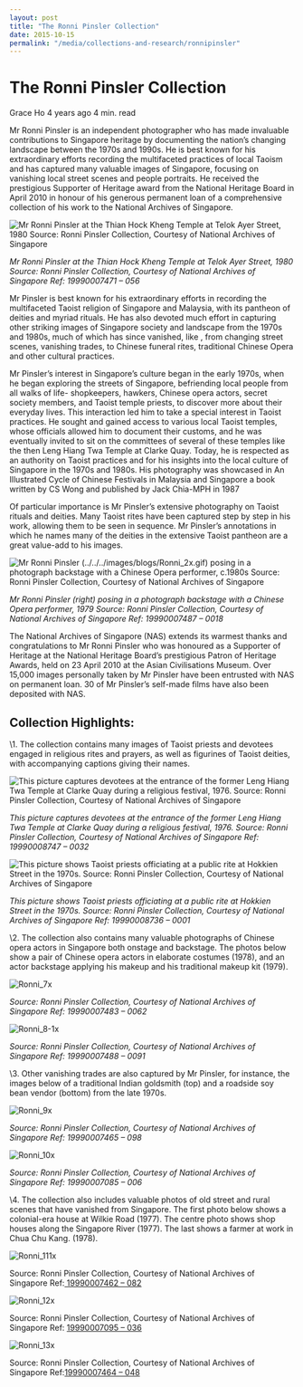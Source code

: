 ```yaml
---
layout: post
title: "The Ronni Pinsler Collection"
date: 2015-10-15
permalink: "/media/collections-and-research/ronnipinsler"
---
```


# The Ronni Pinsler Collection

Grace Ho 4 years ago 4 min. read

Mr Ronni Pinsler is an independent photographer who has made invaluable contributions to Singapore heritage by documenting the nation’s changing landscape between the 1970s and 1990s. He is best known for his extraordinary efforts recording the multifaceted practices of local Taoism and has captured many valuable images of Singapore, focusing on vanishing local street scenes and people portraits. He received the prestigious Supporter of Heritage award from the National Heritage Board in April 2010 in honour of his generous permanent loan of a comprehensive collection of his work to the National Archives of Singapore.

![Mr Ronni Pinsler at the Thian Hock Kheng Temple at Telok Ayer Street, 1980 Source: Ronni Pinsler Collection, Courtesy of National Archives of Singapore](../../../images/blogs/Ronni_11x.gif)

*Mr Ronni Pinsler at the Thian Hock Kheng Temple at Telok Ayer Street, 1980* *Source: Ronni Pinsler Collection, Courtesy of National Archives of Singapore Ref: 19990007471 – 056*

Mr Pinsler is best known for his extraordinary efforts in recording the multifaceted Taoist religion of Singapore and Malaysia, with its pantheon of deities and myriad rituals. He has also devoted much effort in capturing other striking images of Singapore society and landscape from the 1970s and 1980s, much of which has since vanished, like , from changing street scenes, vanishing trades, to Chinese funeral rites, traditional Chinese Opera and other cultural practices.

Mr Pinsler’s interest in Singapore’s culture began in the early 1970s, when he began exploring the streets of Singapore, befriending local people from all walks of life- shopkeepers, hawkers, Chinese opera actors, secret society members, and Taoist temple priests, to discover more about their everyday lives. This interaction led him to take a special interest in Taoist practices. He sought and gained access to various local Taoist temples, whose officials allowed him to document their customs, and he was eventually invited to sit on the committees of several of these temples like the then Leng Hiang Twa Temple at Clarke Quay. Today, he is respected as an authority on Taoist practices and for his insights into the local culture of Singapore in the 1970s and 1980s. His photography was showcased in An Illustrated Cycle of Chinese Festivals in Malaysia and Singapore a book written by CS Wong and published by Jack Chia-MPH in 1987

Of particular importance is Mr Pinsler’s extensive photography on Taoist rituals and deities. Many Taoist rites have been captured step by step in his work, allowing them to be seen in sequence. Mr Pinsler’s annotations in which he names many of the deities in the extensive Taoist pantheon are a great value-add to his images.

![Mr Ronni Pinsler (../../../images/blogs/Ronni_2x.gif) posing in a photograph backstage with a Chinese Opera performer, c.1980s Source: Ronni Pinsler Collection, Courtesy of National Archives of Singapore](http://www.nas.gov.sg/blogs/offtherecord/wp-content/uploads/2015/04/Ronni_2x.gif)

*Mr Ronni Pinsler (right) posing in a photograph backstage with a Chinese Opera performer, 1979 Source: Ronni Pinsler Collection, Courtesy of National Archives of Singapore Ref: 19990007487 – 0018*

The National Archives of Singapore (NAS) extends its warmest thanks and congratulations to Mr Ronni Pinsler who was honoured as a Supporter of Heritage at the National Heritage Board’s prestigious Patron of Heritage Awards, held on 23 April 2010 at the Asian Civilisations Museum. Over 15,000 images personally taken by Mr Pinsler have been entrusted with NAS on permanent loan. 30 of Mr Pinsler’s self-made films have also been deposited with NAS.

## **Collection Highlights:**

\1. The collection contains many images of Taoist priests and devotees engaged in religious rites and prayers, as well as figurines of Taoist deities, with accompanying captions giving their names.

![This picture captures devotees at the entrance of the former Leng Hiang Twa Temple at Clarke Quay during a religious festival, 1976. Source: Ronni Pinsler Collection, Courtesy of National Archives of Singapore](../../../images/blogs/Ronni_3x.gif)

*This picture captures devotees at the entrance of the former Leng Hiang Twa Temple at Clarke Quay during a religious festival, 1976. Source: Ronni Pinsler Collection, Courtesy of National Archives of Singapore Ref: 19990008747 – 0032*

![ This picture shows Taoist priests officiating at a public rite at Hokkien Street in the 1970s. Source: Ronni Pinsler Collection, Courtesy of National Archives of Singapore ](../../../images/blogs/Ronni_4x.gif)

*This picture shows Taoist priests officiating at a public rite at Hokkien Street in the 1970s. Source: Ronni Pinsler Collection, Courtesy of National Archives of Singapore Ref: 19990008736 – 0001*

\2. The collection also contains many valuable photographs of Chinese opera actors in Singapore both onstage and backstage. The photos below show a pair of Chinese opera actors in elaborate costumes (1978), and an actor backstage applying his makeup and his traditional makeup kit (1979).

![Ronni_7x](../../../images/blogs/Ronni_7x.gif)

*Source: Ronni Pinsler Collection, Courtesy of National Archives of Singapore Ref: 19990007483 – 0062*

![Ronni_8-1x](../../../images/blogs/Ronni_8-1x.gif)

*Source: Ronni Pinsler Collection, Courtesy of National Archives of Singapore Ref: 19990007488 – 0091*

\3. Other vanishing trades are also captured by Mr Pinsler, for instance, the images below of a traditional Indian goldsmith (top) and a roadside soy bean vendor (bottom) from the late 1970s.

![Ronni_9x](../../../images/blogs/Ronni_9x.gif)

*Source: Ronni Pinsler Collection, Courtesy of National Archives of Singapore Ref: 19990007465 – 098*

![Ronni_10x](../../../images/blogs/Ronni_10x.gif)

*Source: Ronni Pinsler Collection, Courtesy of National Archives of Singapore Ref: 19990007085 – 006*

 \4. The collection also includes valuable photos of old street and rural scenes that have vanished from Singapore. The first photo below shows a colonial-era house at Wilkie Road (1977). The centre photo shows shop houses along the Singapore River (1977). The last shows a farmer at work in Chua Chu Kang. (1978).

![Ronni_111x](../../../images/blogs/Ronni_111x.gif)

Source: Ronni Pinsler Collection, Courtesy of National Archives of Singapore Ref:[ 19990007462 – 082](http://www.nas.gov.sg/archivesonline/photographs/record-details/8625ad12-1162-11e3-83d5-0050568939ad)

![Ronni_12x](../../../images/blogs/Ronni_12x.gif)

Source: Ronni Pinsler Collection, Courtesy of National Archives of Singapore Ref: [19990007095 – 036](http://www.nas.gov.sg/archivesonline/photographs/record-details/859f6750-1162-11e3-83d5-0050568939ad)

![Ronni_13x](../../../images/blogs/Ronni_13x.gif)

Source: Ronni Pinsler Collection, Courtesy of National Archives of Singapore Ref:[19990007464 – 048](http://www.nas.gov.sg/archivesonline/photographs/record-details/86551ef8-1162-11e3-83d5-0050568939ad)